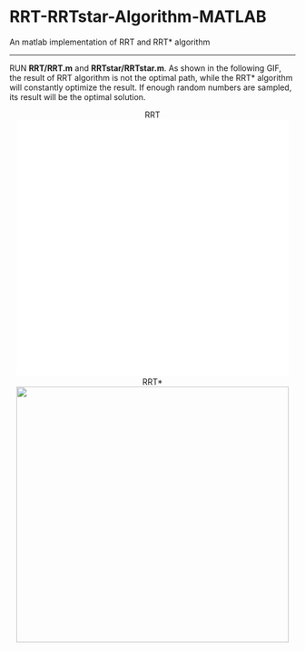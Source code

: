 # RRT-RRTstar-Algorithm-MATLAB
An matlab implementation of RRT and RRT* algorithm

---

RUN **RRT/RRT.m** and **RRTstar/RRTstar.m**. As shown in the following GIF, the result of RRT algorithm is not the optimal path, while the RRT* algorithm will constantly optimize the result. If enough random numbers are sampled,  its result will be the optimal solution.

<div align=center> RRT </div>
<div align=center>
	<img src="./results/RRT.gif" width = "480" height = "450" >
</div>

<div align=center> RRT* </div>
<div align=center>
	<img src="./results/RRTStar.gif" width = "480" height = "450" >
</div>

